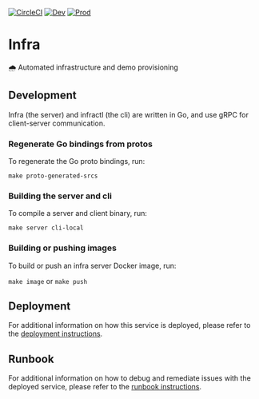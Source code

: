 [![CircleCI][circleci-badge]][circleci-link]
[![Dev][dev-badge]][dev-link]
[![Prod][prod-badge]][prod-link]

# Infra

🌧️ Automated infrastructure and demo provisioning

## Development

Infra (the server) and infractl (the cli) are written in Go, and use gRPC for client-server communication.

### Regenerate Go bindings from protos

To regenerate the Go proto bindings, run:

`make proto-generated-srcs`

### Building the server and cli

To compile a server and client binary, run:

`make server cli-local`

### Building or pushing images

To build or push an infra server Docker image, run:

`make image` or `make push`

## Deployment

For additional information on how this service is deployed, please refer to the [deployment instructions](https://github.com/stackrox/infra/blob/master/DEPLOYMENT.md).

## Runbook

For additional information on how to debug and remediate issues with the deployed service, please refer to the [runbook instructions](https://github.com/stackrox/infra/blob/master/TROUBLESHOOTING.md).

[circleci-badge]: https://circleci.com/gh/stackrox/infra.svg?style=shield&circle-token=afa342906b658b5349c68b70fa82fd85d1422212
[circleci-link]:  https://circleci.com/gh/stackrox/infra
[dev-badge]:      https://img.shields.io/badge/infra-development-green
[dev-link]:       https://infra.rox.systems
[prod-badge]:     https://img.shields.io/badge/infra-production-green
[prod-link]:      https://infra.rox.systems

